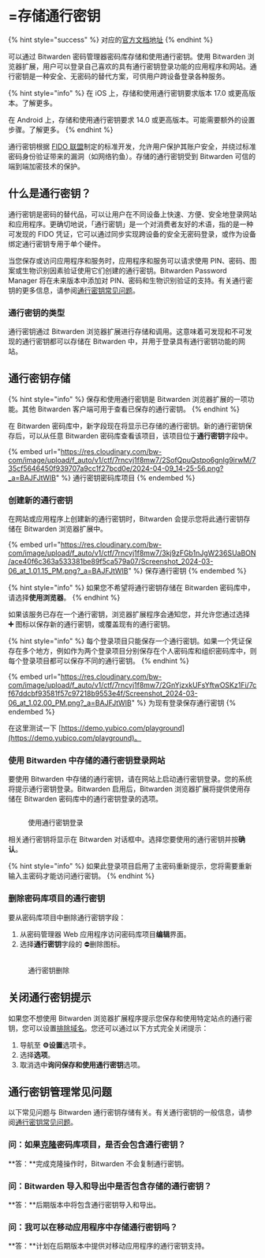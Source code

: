 # =存储通行密钥

{% hint style="success" %}
对应的[官方文档地址](https://bitwarden.com/help/storing-passkeys/)
{% endhint %}

可以通过 Bitwarden 密码管理器密码库存储和使用通行密钥。使用 Bitwarden 浏览器扩展，用户可以登录自己喜欢的具有通行密钥登录功能的应用程序和网站。通行密钥是一种安全、无密码的替代方案，可供用户跨设备登录各种服务。

{% hint style="info" %}
在 iOS 上，存储和使用通行密钥要求版本 17.0 或更高版本。了解更多。

在 Android 上，存储和使用通行密钥要求 14.0 或更高版本。可能需要额外的设置步骤。了解更多。
{% endhint %}

通行密钥根据 [FIDO 联盟](https://fidoalliance.org/overview/)制定的标准开发，允许用户保护其账户安全，并绕过标准密码身份验证带来的漏洞（如网络钓鱼）。存储的通行密钥受到 Bitwarden 可信的端到端加密技术的保护。

## 什么是通行密钥？ <a href="#what-are-passkeys" id="what-are-passkeys"></a>

通行密钥是密码的替代品，可以让用户在不同设备上快速、方便、安全地登录网站和应用程序。更确切地说，「通行密钥」是一个对消费者友好的术语，指的是一种可发现的 FIDO 凭证，它可以通过同步实现跨设备的安全无密码登录，或作为设备绑定通行密钥专用于单个硬件。

当您保存或访问应用程序和服务时，应用程序和服务可以请求使用 PIN、密码、图案或生物识别因素验证使用它们创建的通行密钥。Bitwarden Password Manager 将在未来版本中添加对 PIN、密码和生物识别验证的支持。有关通行密钥的更多信息，请参阅[通行密钥常见问题](passkeys-faq.md)。

### 通行密钥的类型 <a href="#types-of-passkeys" id="types-of-passkeys"></a>

通行密钥通过 Bitwarden 浏览器扩展进行存储和调用。这意味着可发现和不可发现的通行密钥都可以存储在 Bitwarden 中，并用于登录具有通行密钥功能的网站。

## 通行密钥存储 <a href="#passkey-storage" id="passkey-storage"></a>

{% hint style="info" %}
保存和使用通行密钥是 Bitwarden 浏览器扩展的一项功能。其他 Bitwarden 客户端可用于查看已保存的通行密钥。
{% endhint %}

在 Bitwarden 密码库中，新字段现在将显示已存储的通行密钥。新的通行密钥保存后，可以从任意 Bitwarden 密码库查看该项目，该项目位于**通行密钥**字段中。

{% embed url="https://res.cloudinary.com/bw-com/image/upload/f_auto/v1/ctf/7rncvj1f8mw7/2SofQpuQstpo6gnIg9irwM/735cf5646450f939707a9cc1f27bcd0e/2024-04-09_14-25-56.png?_a=BAJFJtWIB" %}
通行密钥密码库项目
{% endembed %}

### 创建新的通行密钥 <a href="#create-a-new-passkey" id="create-a-new-passkey"></a>

在网站或应用程序上创建新的通行密钥时，Bitwarden 会提示您将此通行密钥存储在 Bitwarden 浏览器扩展中。

{% embed url="https://res.cloudinary.com/bw-com/image/upload/f_auto/v1/ctf/7rncvj1f8mw7/3kj9zFGb1nJgW236SUaBON/ace40f6c363a533381be89f5ca579a07/Screenshot_2024-03-06_at_1.01.15_PM.png?_a=BAJFJtWIB" %}
保存通行密钥
{% endembed %}

{% hint style="info" %}
如果您不希望将通行密钥存储在 Bitwarden 密码库中，请选择**使用浏览器**。
{% endhint %}

如果该服务已存在一个通行密钥，浏览器扩展程序会通知您，并允许您通过选择 **➕** 图标以保存新的通行密钥，或覆盖现有的通行密钥。

{% hint style="info" %}
每个登录项目只能保存一个通行密钥。如果一个凭证保存在多个地方，例如作为两个登录项目分别保存在个人密码库和组织密码库中，则每个登录项目都可以保存不同的通行密钥。
{% endhint %}

{% embed url="https://res.cloudinary.com/bw-com/image/upload/f_auto/v1/ctf/7rncvj1f8mw7/2GnYjzxkUFsYftwOSKz1Fi/7cf67ddcbf93581f57c97218b9553e4f/Screenshot_2024-03-06_at_1.02.00_PM.png?_a=BAJFJtWIB" %}
为现有登录保存通行密钥
{% endembed %}

在这里测试一下 [https://demo.yubico.com/playground](https://demo.yubico.com/playground)。

### 使用 Bitwarden 中存储的通行密钥登录网站 <a href="#sign-in-to-a-website-using-a-passkey-stored-in-bitwarden" id="sign-in-to-a-website-using-a-passkey-stored-in-bitwarden"></a>

要使用 Bitwarden 中存储的通行密钥，请在网站上启动通行密钥登录。您的系统将提示通行密钥登录。Bitwarden 启用后，Bitwarden 浏览器扩展将提供使用存储在 Bitwarden 密码库中的通行密钥登录的选项。

<figure><img src="https://res.cloudinary.com/bw-com/image/upload/f_auto/v1/ctf/7rncvj1f8mw7/5KeuUZox5shd0zDMxPHKXn/1c49a0c70ad63cabad33cfd213417e14/Screenshot_2024-03-06_at_1.02.35_PM.png?_a=BAJFJtWIB" alt=""><figcaption><p>使用通行密钥登录</p></figcaption></figure>

相关通行密钥将显示在 Bitwarden 对话框中。选择您要使用的通行密钥并按**确认**。

{% hint style="info" %}
如果此登录项目启用了主密码重新提示，您将需要重新输入主密码才能访问通行密钥。
{% endhint %}

### 删除密码库项目的通行密钥 <a href="#delete-vault-item-passkey" id="delete-vault-item-passkey"></a>

要从密码库项目中删除通行密钥字段：

1. 从密码管理器 Web 应用程序访问密码库项目**编辑**界面。
2. 选择**通行密钥**字段的 ⛔删除图标。



<figure><img src="https://res.cloudinary.com/bw-com/image/upload/f_auto/v1/ctf/7rncvj1f8mw7/448nZ5ybyis0nUEwWsq6kt/44632756c8ddcacb0678608b53342ac2/2024-04-09_10-57-481.png?_a=BAJFJtWIB" alt=""><figcaption><p>通行密钥删除</p></figcaption></figure>

## 关闭通行密钥提示 <a href="#turn-off-passkey-prompt" id="turn-off-passkey-prompt"></a>

如果您不想使用 Bitwarden 浏览器扩展程序提示您保存和使用特定站点的通行密钥，您可以设置[排除域名](../../miscellaneous/exclude-domains.md)。您还可以通过以下方式完全关闭提示：

1. 导航至 **⚙️设置**选项卡。
2. 选择**选项**。
3. 取消选中**询问保存和使用通行密钥**选项。

## 通行密钥管理常见问题 <a href="#passkey-management-faq" id="passkey-management-faq"></a>

以下常见问题与 Bitwarden 通行密钥存储有关。有关通行密钥的一般信息，请参阅[通行密钥常见问题](passkeys-faq.md)。

### 问：如果[克隆](../../your-vault/vault-items.md#clone)密码库项目，是否会包含通行密钥？ <a href="#q-will-passkeys-be-included-if-you-clone-a-vault-item" id="q-will-passkeys-be-included-if-you-clone-a-vault-item"></a>

**答：**完成克隆操作时，Bitwarden 不会复制通行密钥。

### 问：Bitwarden 导入和导出中是否包含存储的通行密钥？ <a href="#q-are-stored-passkeys-included-in-bitwarden-imports-and-exports" id="q-are-stored-passkeys-included-in-bitwarden-imports-and-exports"></a>

**答：**后期版本中将包含通行密钥导入和导出。

### 问：我可以在移动应用程序中存储通行密钥吗？ <a href="#q-can-i-store-passkeys-in-the-mobile-app" id="q-can-i-store-passkeys-in-the-mobile-app"></a>

**答：**计划在后期版本中提供对移动应用程序的通行密钥支持。

